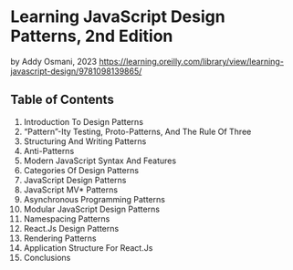 # Learning JavaScript Design Patterns, 2nd Edition

by Addy Osmani, 2023
https://learning.oreilly.com/library/view/learning-javascript-design/9781098139865/


## Table of Contents

1. Introduction To Design Patterns
2. “Pattern”-Ity Testing, Proto-Patterns, And The Rule Of Three
3. Structuring And Writing Patterns
4. Anti-Patterns
5. Modern JavaScript Syntax And Features
6. Categories Of Design Patterns
7. JavaScript Design Patterns
8. JavaScript MV* Patterns
9. Asynchronous Programming Patterns
10. Modular JavaScript Design Patterns
11. Namespacing Patterns
12. React.Js Design Patterns
13. Rendering Patterns
14. Application Structure For React.Js
15. Conclusions
    

